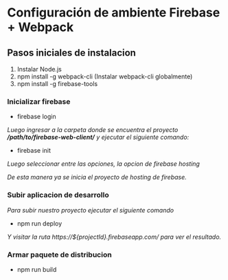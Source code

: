 # Configuración de ambiente Firebase + Webpack
## Pasos iniciales de instalacion
1. Instalar Node.js
1. npm install -g webpack-cli (Instalar webpack-cli globalmente)
1. npm install -g firebase-tools
### Inicializar firebase
* firebase login 

*Luego ingresar a la carpeta donde se encuentra el proyecto **/path/to/firebase-web-client/** y ejecutar el siguiente comando:*
* firebase init

*Luego seleccionar entre las opciones, la opcion de firebase hosting*

*De esta manera ya se inicia el proyecto de hosting de firebase.*
### Subir aplicacion de desarrollo
*Para subir nuestro proyecto ejecutar el siguiente comando*

* npm run deploy

*Y visitar la ruta https://${projectId}.firebaseapp.com/ para ver el resultado.*

### Armar paquete de distribucion
* npm run build
